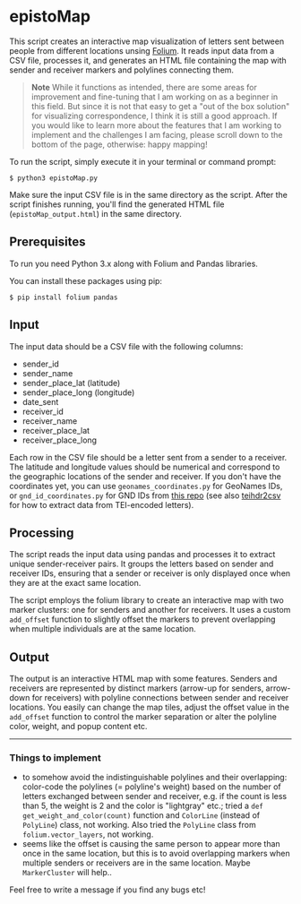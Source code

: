 # epistoMap

This script creates an interactive map visualization of letters sent between people from different locations unsing [Folium](https://python-visualization.github.io/folium/). It reads input data from a CSV file, processes it, and generates an HTML file containing the map with sender and receiver markers and polylines connecting them.

>**Note** While it functions as intended, there are some areas for improvement and fine-tuning that I am working on as a beginner in this field. But since it is not that easy to get a "out of the box solution" for visualizing correspondence, I think it is still a good approach. If you would like to learn more about the features that I am working to implement and the challenges I am facing, please scroll down to the bottom of the page, otherwise: happy mapping!

To run the script, simply execute it in your terminal or command prompt:

`$ python3 epistoMap.py` 

Make sure the input CSV file is in the same directory as the script. After the script finishes running, you'll find the generated HTML file (`epistoMap_output.html`) in the same directory.

## Prerequisites

To run you need Python 3.x along with Folium and Pandas libraries.

You can install these packages using pip:

`$ pip install folium pandas` 

## Input

The input data should be a CSV file with the following columns:

-   sender_id
-   sender_name
-   sender_place_lat (latitude)
-   sender_place_long (longitude)
-   date_sent
-   receiver_id
-   receiver_name
-   receiver_place_lat
-   receiver_place_long

Each row in the CSV file should be a letter sent from a sender to a receiver. The latitude and longitude values should be numerical and correspond to the geographic locations of the sender and receiver.
If you don't have the coordinates yet, you can use `geonames_coordinates.py` for GeoNames IDs, or `gnd_id_coordinates.py` for GND IDs from [this repo](https://github.com/sgoettel/teihdr2csv) (see also [teihdr2csv](https://github.com/sgoettel/teihdr2csv) for how to extract data from TEI-encoded letters).


## Processing

The script reads the input data using pandas and processes it to extract unique sender-receiver pairs. It groups the letters based on sender and receiver IDs, ensuring that a sender or receiver is only displayed once when they are at the exact same location.

The script employs the folium library to create an interactive map with two marker clusters: one for senders and another for receivers. It uses a custom `add_offset` function to slightly offset the markers to prevent overlapping when multiple individuals are at the same location.

## Output

The output is an interactive HTML map with some features.  Senders and receivers are represented by distinct markers (arrow-up for senders, arrow-down for receivers) with polyline connections between sender and receiver locations. You easily can change the map tiles, adjust the offset value in the `add_offset` function to control the marker separation or alter the polyline color, weight, and popup content etc.

---

### Things to implement

- to somehow avoid the indistinguishable polylines and their overlapping: color-code the polylines (= polyline's weight) based on the number of letters exchanged between sender and receiver, e.g. if the count is less than 5, the weight is 2 and the color is "lightgray" etc.; tried a `def get_weight_and_color(count)` function and `ColorLine` (instead of `PolyLine`) class, not working. Also tried the `PolyLine` class from `folium.vector_layers`, not working.
- seems like the offset is causing the same person to appear more than once in the same location, but this is to avoid overlapping markers when multiple senders or receivers are in the same location. Maybe `MarkerCluster` will help..

Feel free to write a message if you find any bugs etc!
